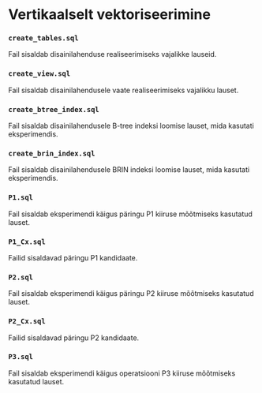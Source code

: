 # Vertikaalselt vektoriseerimine

### `create_tables.sql`
Fail sisaldab disainilahenduse realiseerimiseks vajalikke lauseid.

### `create_view.sql`
Fail sisaldab disainilahendusele vaate realiseerimiseks vajalikku lauset.

### `create_btree_index.sql`
Fail sisaldab disainilahendusele B-tree indeksi loomise lauset, mida kasutati eksperimendis.

### `create_brin_index.sql`
Fail sisaldab disainilahendusele BRIN indeksi loomise lauset, mida kasutati eksperimendis.

### `P1.sql`
Fail sisaldab eksperimendi käigus päringu P1 kiiruse mõõtmiseks kasutatud lauset.

### `P1_Cx.sql`
Failid sisaldavad päringu P1 kandidaate.

### `P2.sql`
Fail sisaldab eksperimendi käigus päringu P2 kiiruse mõõtmiseks kasutatud lauset.

### `P2_Cx.sql`
Failid sisaldavad päringu P2 kandidaate.

### `P3.sql`
Fail sisaldab eksperimendi käigus operatsiooni P3 kiiruse mõõtmiseks kasutatud lauset.